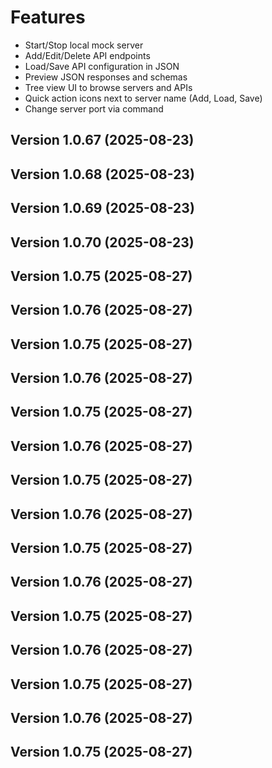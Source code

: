 # Features

- Start/Stop local mock server
- Add/Edit/Delete API endpoints
- Load/Save API configuration in JSON
- Preview JSON responses and schemas
- Tree view UI to browse servers and APIs
- Quick action icons next to server name (Add, Load, Save)
- Change server port via command
## Version 1.0.67 (2025-08-23)
## Version 1.0.68 (2025-08-23)
## Version 1.0.69 (2025-08-23)
## Version 1.0.70 (2025-08-23)
## Version 1.0.75 (2025-08-27)
## Version 1.0.76 (2025-08-27)
## Version 1.0.75 (2025-08-27)
## Version 1.0.76 (2025-08-27)
## Version 1.0.75 (2025-08-27)
## Version 1.0.76 (2025-08-27)
## Version 1.0.75 (2025-08-27)
## Version 1.0.76 (2025-08-27)
## Version 1.0.75 (2025-08-27)
## Version 1.0.76 (2025-08-27)
## Version 1.0.75 (2025-08-27)
## Version 1.0.76 (2025-08-27)
## Version 1.0.75 (2025-08-27)
## Version 1.0.76 (2025-08-27)
## Version 1.0.75 (2025-08-27)
